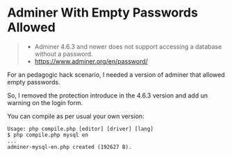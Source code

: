 # Adminer With Empty Passwords Allowed

> * Adminer 4.6.3 and newer does not support accessing a database without a password.
> * https://www.adminer.org/en/password/

For an pedagogic hack scenario, I needed a version of adminer that allowed empty passwords.

So, I removed the protection introduce in the 4.6.3 version and add un warning on the login form.

You can compile as per usual your own version:
```
Usage: php compile.php [editor] [driver] [lang]
$ php compile.php mysql en
...
adminer-mysql-en.php created (192627 B).
```
